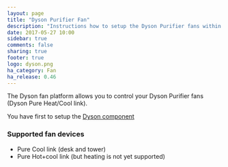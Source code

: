 ```yaml
---
layout: page
title: "Dyson Purifier Fan"
description: "Instructions how to setup the Dyson Purifier fans within Home Assistant."
date: 2017-05-27 10:00
sidebar: true
comments: false
sharing: true
footer: true
logo: dyson.png
ha_category: Fan
ha_release: 0.46
---
```



The Dyson fan platform allows you to control your Dyson Purifier fans (Dyson Pure Heat/Cool link).

You have first to setup the [Dyson component](/components/dyson/)

### Supported fan devices

- Pure Cool link (desk and tower)
- Pure Hot+cool link (but heating is not yet supported)
